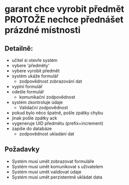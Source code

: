 # garant chce vyrobit předmět PROTOŽE nechce přednášet prázdné místnosti

## Detailně:

- učitel si otevře systém
- vybere 'předměty'
- vybere vyrobit předmět
- systém ukáže formulář
    - zodpovědnost zobrazování dat
- vyplní formulář
- odešle formulář
    - komunikační zodpovědnost
- systém zkontroluje údaje
    - Validační zodpovědnost
- pokud bylo něco špatně, pošle zpátky chybu
- jinak pošle zpátky ack
- vygeneruje UID předmětu (prefix+increment)
- zapíše do databáze
    - zodpovědnost ukladání dat

## Požadavky

- Systém musí umět zobrazovat formuláře
- Systém musí umět komunikovat s uživatelem
- Systém musí umět validovat údaje
- Systém musí umět perzistentně ukládat data
